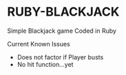 # RUBY-BLACKJACK
Simple Blackjack game Coded in Ruby

Current Known Issues
- Does not factor if Player busts
- No hit function...yet
